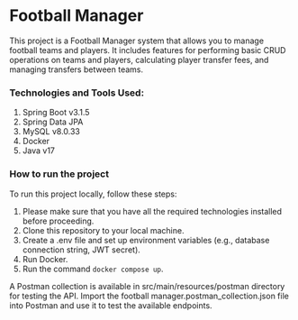  # Football Manager 

This project is a Football Manager system that allows you to manage football teams
and players. It includes features for performing basic CRUD operations on teams and 
players, calculating player transfer fees, and managing transfers between teams.

### Technologies and Tools Used:
1. Spring Boot v3.1.5
2. Spring Data JPA
3. MySQL v8.0.33
4. Docker
5. Java v17

### How to run the project

To run this project locally, follow these steps:
1. Please make sure that you have all the required technologies installed before proceeding.
2. Clone this repository to your local machine.
3. Create a .env file and set up environment variables (e.g., database connection string, JWT secret).
4. Run Docker.
5. Run the command `docker compose up`.

A Postman collection is available in src/main/resources/postman directory for testing the API. 
Import the football manager.postman_collection.json file
into Postman and use it to test the available endpoints.


